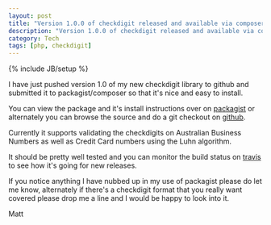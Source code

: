 ```yaml
---
layout: post
title: "Version 1.0.0 of checkdigit released and available via composer/packagist"
description: "Version 1.0.0 of checkdigit released and available via composer/packagist"
category: Tech
tags: [php, checkdigit]
---
```

{% include JB/setup %}

I have just pushed version 1.0 of my new checkdigit library to github 
and submitted it to packagist/composer so that it's nice and easy to
install.

You can view the package and it's install instructions over on [packagist][Packagist]
or alternately you can browse the source and do a git checkout on [github][GitHub].

Currently it supports validating the checkdigits on Australian Business Numbers
as well as Credit Card numbers using the Luhn algorithm.

It should be pretty well tested and you can monitor the build status on [travis][Travis]
to see how it's going for new releases.

If you notice anything I have nubbed up in my use of packagist please do let me
know, alternately if there's a checkdigit format that you really want covered please
drop me a line and I would be happy to look into it.

Matt

[Packagist]: http://packagist.org/packages/afoozle/checkdigit
[GitHub]: https://github.com/afoozle/checkdigit
[Travis]: http://travis-ci.org/#!/afoozle/checkdigit
